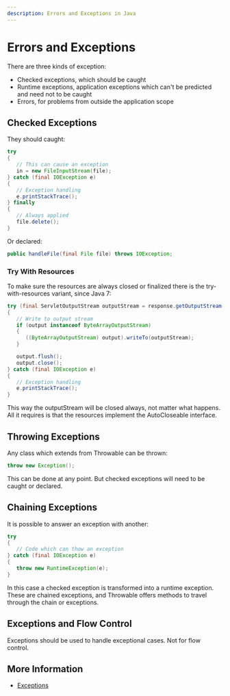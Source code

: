 ```yaml
---
description: Errors and Exceptions in Java
---
```


# Errors and Exceptions

There are three kinds of exception:

* Checked exceptions, which should be caught
* Runtime exceptions, application exceptions which can't be predicted and need not to be caught
* Errors, for problems from outside the application scope

## Checked Exceptions

They should caught:

```java
try
{
   // This can cause an exception
   in = new FileInputStream(file);
} catch (final IOException e)
{
   // Exception handling
   e.printStackTrace();
} finally
{
   // Always applied
   file.delete();
}
```

Or declared:

```java
public handleFile(final File file) throws IOException;
```

### Try With Resources

To make sure the resources are always closed or finalized there is the try-with-resources variant, since Java 7:

```java
try (final ServletOutputStream outputStream = response.getOutputStream();)
{
   // Write to output stream
   if (output instanceof ByteArrayOutputStream)
   {
      ((ByteArrayOutputStream) output).writeTo(outputStream);
   }

   output.flush();
   output.close();
} catch (final IOException e)
{
   // Exception handling
   e.printStackTrace();
}
```

This way the outputStream will be closed always, not matter what happens. All it requires is that the resources implement the AutoCloseable interface.

## Throwing Exceptions

Any class which extends from Throwable can be thrown:

```java
throw new Exception();
```

This can be done at any point. But checked exceptions will need to be caught or declared.

## Chaining Exceptions

It is possible to answer an exception with another:

```java
try
{
   // Code which can thow an exception
} catch (final IOException e)
{
   throw new RuntimeException(e);
}
```

In this case a checked exception is transformed into a runtime exception. These are chained exceptions, and Throwable offers methods to travel through the chain or exceptions.

## Exceptions and Flow Control

Exceptions should be used to handle exceptional cases. Not for flow control.

## More Information

* [Exceptions](https://docs.oracle.com/javase/tutorial/essential/exceptions/index.html)



